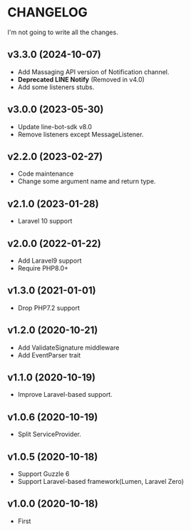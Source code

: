 # CHANGELOG

I'm not going to write all the changes.

## v3.3.0 (2024-10-07)
- Add Massaging API version of Notification channel.
- **Deprecated LINE Notify** (Removed in v4.0)
- Add some listeners stubs.

## v3.0.0 (2023-05-30)
- Update line-bot-sdk v8.0
- Remove listeners except MessageListener.

## v2.2.0 (2023-02-27)
- Code maintenance
- Change some argument name and return type.

## v2.1.0 (2023-01-28)
- Laravel 10 support

## v2.0.0 (2022-01-22)
- Add Laravel9 support
- Require PHP8.0+

## v1.3.0 (2021-01-01)
- Drop PHP7.2 support

## v1.2.0 (2020-10-21)
- Add ValidateSignature middleware
- Add EventParser trait

## v1.1.0 (2020-10-19)
- Improve Laravel-based support.

## v1.0.6 (2020-10-19)
- Split ServiceProvider.

## v1.0.5 (2020-10-18)
- Support Guzzle 6
- Support Laravel-based framework(Lumen, Laravel Zero)

## v1.0.0 (2020-10-18)
- First
